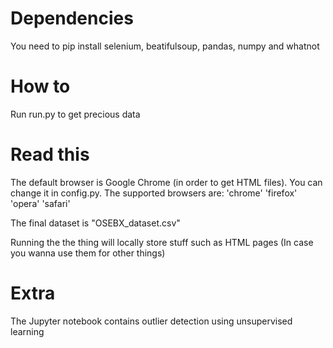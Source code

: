 # Dependencies
You need to pip install selenium, beatifulsoup, pandas, numpy and whatnot

# How to
Run run.py to get precious data

# Read this
The default browser is Google Chrome (in order to get HTML files).
You can change it in config.py. The supported browsers are:
'chrome'
'firefox'
'opera'
'safari'

The final dataset is "OSEBX_dataset.csv"

Running the the thing will locally store stuff such as HTML pages (In case you wanna use them for other things)

# Extra
The Jupyter notebook contains outlier detection using unsupervised learning

